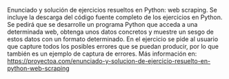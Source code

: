 Enunciado y solución de ejercicios resueltos en Python: web scraping. Se incluye la descarga del código fuente completo de los ejercicios en Python. Se pedirá que se desarrolle un programa Python que acceda a una determinada web, obtenga unos datos concretos y muestre un sesgo de estos datos con un formato determinado. En el ejercicio se pide al usuario que capture todos los posibles errores que se puedan producir, por lo que también es un ejemplo de captura de errores. Más información en: https://proyectoa.com/enunciado-y-solucion-de-ejercicio-resuelto-en-python-web-scraping


